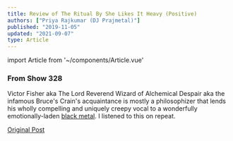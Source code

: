 ```yaml
---
title: Review of The Ritual By She Likes It Heavy (Positive)
authors: ["Priya Rajkumar (DJ Prajmetal)"]
published: "2019-11-05"
updated: "2021-09-07"
type: Article
---
```


import Article from '~/components/Article.vue'

<Article :articleData="$frontmatter" />

### From Show 328

<g-image src="~/assets/she-likes-it-heavy.jpg" alt="She Likes It Heavy" class="image" />

Victor Fisher aka The Lord Reverend Wizard of Alchemical Despair aka the infamous Bruce's Crain's acquaintance is mostly a philosophizer that lends his wholly compelling and uniquely creepy vocal to a wonderfully emotionally-laden [black metal](/the-ritual). I listened to this on repeat.

[Original Post](http://reject.libsyn.com/she-likes-it-heavy_show-328_110519)
